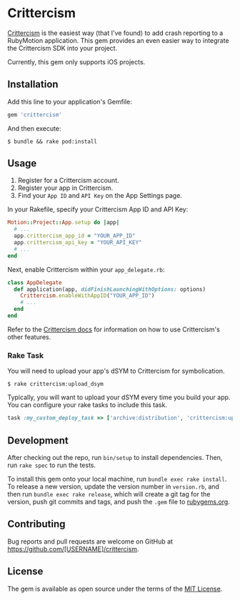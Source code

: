 # Crittercism

[Crittercism](http://www.crittercism.com/) is the easiest way (that I've found)
to add crash reporting to a RubyMotion application. This gem provides an even
easier way to integrate the Crittercism SDK into your project.

Currently, this gem only supports iOS projects.

## Installation

Add this line to your application's Gemfile:

```ruby
gem 'crittercism'
```

And then execute:

    $ bundle && rake pod:install

## Usage

1. Register for a Crittercism account.
2. Register your app in Crittercism.
3. Find your `App ID` and `API Key` on the App Settings page.

In your Rakefile, specify your Crittercism App ID and API Key:

```ruby
Motion::Project::App.setup do |app|
  # ...
  app.crittercism_app_id = "YOUR_APP_ID"
  app.crittercism_api_key = "YOUR_API_KEY"
  # ...
end
```

Next, enable Crittercism within your `app_delegate.rb`:

```ruby
class AppDelegate
  def application(app, didFinishLaunchingWithOptions: options)
    Crittercism.enableWithAppID("YOUR_APP_ID")
    # ...
  end
end
```

Refer to the [Crittercism docs](http://docs.crittercism.com/ios/ios.html) for
information on how to use Crittercism's other features.

### Rake Task

You will need to upload your app's dSYM to Crittercism for symbolication.

    $ rake crittercism:upload_dsym

Typically, you will want to upload your dSYM every time you build your app.
You can configure your rake tasks to include this task.

```ruby
task :my_custom_deploy_task => ['archive:distribution', 'crittercism:upload_dsym']
```

## Development

After checking out the repo, run `bin/setup` to install dependencies. Then, run `rake spec` to run the tests.

To install this gem onto your local machine, run `bundle exec rake install`. To release a new version, update the version number in `version.rb`, and then run `bundle exec rake release`, which will create a git tag for the version, push git commits and tags, and push the `.gem` file to [rubygems.org](https://rubygems.org).

## Contributing

Bug reports and pull requests are welcome on GitHub at https://github.com/[USERNAME]/crittercism.


## License

The gem is available as open source under the terms of the [MIT License](http://opensource.org/licenses/MIT).
